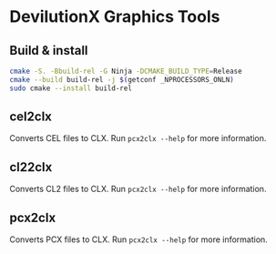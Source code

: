 # DevilutionX Graphics Tools

## Build & install

```bash
cmake -S. -Bbuild-rel -G Ninja -DCMAKE_BUILD_TYPE=Release
cmake --build build-rel -j $(getconf _NPROCESSORS_ONLN)
sudo cmake --install build-rel
```

## cel2clx

Converts CEL files to CLX. Run `pcx2clx --help` for more information.

## cl22clx

Converts CL2 files to CLX. Run `pcx2clx --help` for more information.

## pcx2clx

Converts PCX files to CLX. Run `pcx2clx --help` for more information.
